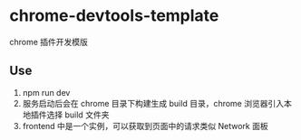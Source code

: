 # chrome-devtools-template
chrome 插件开发模版

## Use
1. npm run dev
2. 服务启动后会在 chrome 目录下构建生成 build 目录，chrome 浏览器引入本地插件选择 build 文件夹
3. frontend 中是一个实例，可以获取到页面中的请求类似 Network 面板
